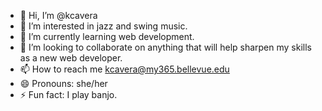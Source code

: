 - 👋 Hi, I’m @kcavera
- 👀 I’m interested in jazz and swing music.
- 🌱 I’m currently learning web development.
- 💞️ I’m looking to collaborate on anything that will help sharpen my skills as a new web developer.
- 📫 How to reach me kcavera@my365.bellevue.edu
- 😄 Pronouns: she/her
- ⚡ Fun fact: I play banjo.

<!---
kcavera/kcavera is a ✨ special ✨ repository because its `README.md` (this file) appears on your GitHub profile.
You can click the Preview link to take a look at your changes.
--->
